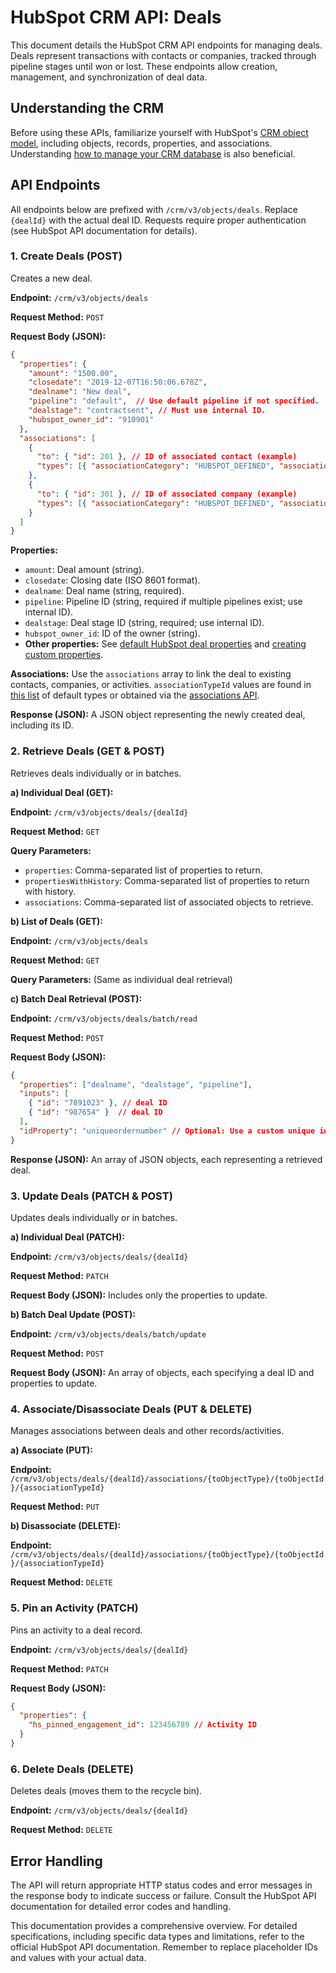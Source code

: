 # HubSpot CRM API: Deals

This document details the HubSpot CRM API endpoints for managing deals. Deals represent transactions with contacts or companies, tracked through pipeline stages until won or lost.  These endpoints allow creation, management, and synchronization of deal data.

## Understanding the CRM

Before using these APIs, familiarize yourself with HubSpot's [CRM object model](link_to_hubspot_crm_object_model_documentation), including objects, records, properties, and associations.  Understanding [how to manage your CRM database](link_to_hubspot_crm_database_management) is also beneficial.

## API Endpoints

All endpoints below are prefixed with `/crm/v3/objects/deals`.  Replace `{dealId}` with the actual deal ID.  Requests require proper authentication (see HubSpot API documentation for details).

### 1. Create Deals (POST)

Creates a new deal.

**Endpoint:** `/crm/v3/objects/deals`

**Request Method:** `POST`

**Request Body (JSON):**

```json
{
  "properties": {
    "amount": "1500.00",
    "closedate": "2019-12-07T16:50:06.678Z",
    "dealname": "New deal",
    "pipeline": "default",  // Use default pipeline if not specified.  Must use internal ID for other pipelines.
    "dealstage": "contractsent", // Must use internal ID.
    "hubspot_owner_id": "910901"
  },
  "associations": [
    {
      "to": { "id": 201 }, // ID of associated contact (example)
      "types": [{ "associationCategory": "HUBSPOT_DEFINED", "associationTypeId": 5 }] // Association type ID. See below.
    },
    {
      "to": { "id": 301 }, // ID of associated company (example)
      "types": [{ "associationCategory": "HUBSPOT_DEFINED", "associationTypeId": 3 }] // Association type ID. See below.
    }
  ]
}
```

**Properties:**

* `amount`: Deal amount (string).
* `closedate`: Closing date (ISO 8601 format).
* `dealname`: Deal name (string, required).
* `pipeline`: Pipeline ID (string, required if multiple pipelines exist; use internal ID).
* `dealstage`: Deal stage ID (string, required; use internal ID).
* `hubspot_owner_id`: ID of the owner (string).
* **Other properties:** See [default HubSpot deal properties](link_to_hubspot_default_properties) and [creating custom properties](link_to_hubspot_custom_properties).

**Associations:**  Use the `associations` array to link the deal to existing contacts, companies, or activities.  `associationTypeId` values are found in [this list](link_to_hubspot_association_type_ids) of default types or obtained via the [associations API](link_to_hubspot_associations_api).

**Response (JSON):**  A JSON object representing the newly created deal, including its ID.

### 2. Retrieve Deals (GET & POST)

Retrieves deals individually or in batches.

**a) Individual Deal (GET):**

**Endpoint:** `/crm/v3/objects/deals/{dealId}`

**Request Method:** `GET`

**Query Parameters:**

* `properties`: Comma-separated list of properties to return.
* `propertiesWithHistory`: Comma-separated list of properties to return with history.
* `associations`: Comma-separated list of associated objects to retrieve.


**b) List of Deals (GET):**

**Endpoint:** `/crm/v3/objects/deals`

**Request Method:** `GET`

**Query Parameters:** (Same as individual deal retrieval)


**c) Batch Deal Retrieval (POST):**

**Endpoint:** `/crm/v3/objects/deals/batch/read`

**Request Method:** `POST`

**Request Body (JSON):**

```json
{
  "properties": ["dealname", "dealstage", "pipeline"],
  "inputs": [
    { "id": "7891023" }, // deal ID
    { "id": "987654" }  // deal ID
  ],
  "idProperty": "uniqueordernumber" // Optional: Use a custom unique identifier property.
}
```

**Response (JSON):** An array of JSON objects, each representing a retrieved deal.


### 3. Update Deals (PATCH & POST)

Updates deals individually or in batches.

**a) Individual Deal (PATCH):**

**Endpoint:** `/crm/v3/objects/deals/{dealId}`

**Request Method:** `PATCH`

**Request Body (JSON):**  Includes only the properties to update.


**b) Batch Deal Update (POST):**

**Endpoint:** `/crm/v3/objects/deals/batch/update`

**Request Method:** `POST`

**Request Body (JSON):**  An array of objects, each specifying a deal ID and properties to update.


### 4. Associate/Disassociate Deals (PUT & DELETE)

Manages associations between deals and other records/activities.

**a) Associate (PUT):**

**Endpoint:** `/crm/v3/objects/deals/{dealId}/associations/{toObjectType}/{toObjectId}/{associationTypeId}`

**Request Method:** `PUT`


**b) Disassociate (DELETE):**

**Endpoint:** `/crm/v3/objects/deals/{dealId}/associations/{toObjectType}/{toObjectId}/{associationTypeId}`

**Request Method:** `DELETE`


### 5. Pin an Activity (PATCH)

Pins an activity to a deal record.

**Endpoint:** `/crm/v3/objects/deals/{dealId}`

**Request Method:** `PATCH`

**Request Body (JSON):**

```json
{
  "properties": {
    "hs_pinned_engagement_id": 123456789 // Activity ID
  }
}
```


### 6. Delete Deals (DELETE)

Deletes deals (moves them to the recycle bin).

**Endpoint:** `/crm/v3/objects/deals/{dealId}`

**Request Method:** `DELETE`


## Error Handling

The API will return appropriate HTTP status codes and error messages in the response body to indicate success or failure. Consult the HubSpot API documentation for detailed error codes and handling.


This documentation provides a comprehensive overview.  For detailed specifications, including specific data types and limitations, refer to the official HubSpot API documentation.  Remember to replace placeholder IDs and values with your actual data.
